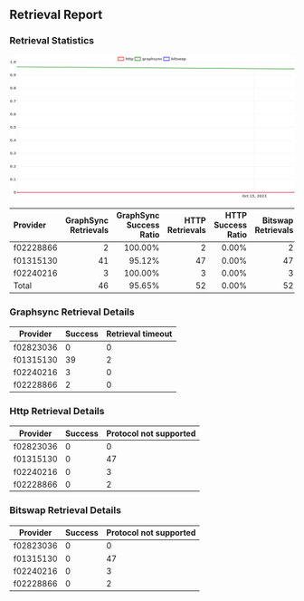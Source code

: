 ## Retrieval Report
### Retrieval Statistics
<img src="https://raw.githubusercontent.com/data-preservation-programs/filplus-checker-assets/main/filecoin-project/filecoin-plus-large-datasets/issues/2149/1697585473339.png"/>

| Provider  | GraphSync Retrievals | GraphSync Success Ratio | HTTP Retrievals | HTTP Success Ratio | Bitswap Retrievals | Bitswap Success Ratio |
| :-------- | -------------------: | ----------------------: | --------------: | -----------------: | -----------------: | --------------------: |
| f02228866 |                    2 |                 100.00% |               2 |              0.00% |                  2 |                 0.00% |
| f01315130 |                   41 |                  95.12% |              47 |              0.00% |                 47 |                 0.00% |
| f02240216 |                    3 |                 100.00% |               3 |              0.00% |                  3 |                 0.00% |
| Total     |                   46 |                  95.65% |              52 |              0.00% |                 52 |                 0.00% |

### Graphsync Retrieval Details
| Provider  | Success | Retrieval timeout |
| --------- | ------- | ----------------- |
| f02823036 | 0       | 0                 |
| f01315130 | 39      | 2                 |
| f02240216 | 3       | 0                 |
| f02228866 | 2       | 0                 |

### Http Retrieval Details
| Provider  | Success | Protocol not supported |
| --------- | ------- | ---------------------- |
| f02823036 | 0       | 0                      |
| f01315130 | 0       | 47                     |
| f02240216 | 0       | 3                      |
| f02228866 | 0       | 2                      |

### Bitswap Retrieval Details
| Provider  | Success | Protocol not supported |
| --------- | ------- | ---------------------- |
| f02823036 | 0       | 0                      |
| f01315130 | 0       | 47                     |
| f02240216 | 0       | 3                      |
| f02228866 | 0       | 2                      |
